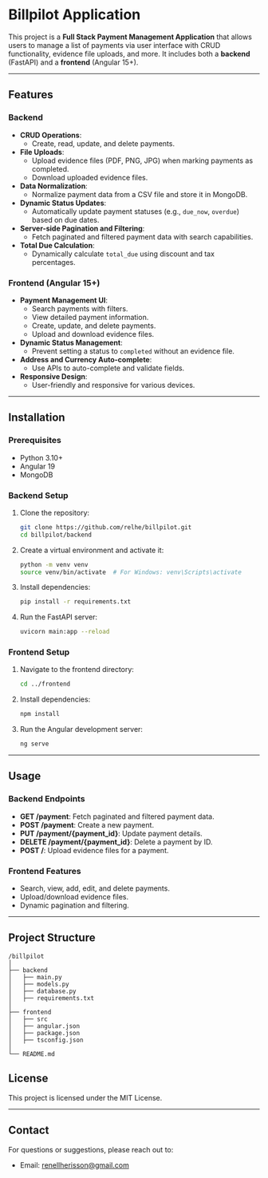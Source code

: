 # Billpilot Application

This project is a **Full Stack Payment Management Application** that allows users to manage a list of payments via user interface with CRUD functionality, evidence file uploads, and more. It includes both a **backend** (FastAPI) and a **frontend** (Angular 15+).

---

## Features

### Backend

- **CRUD Operations**:
  - Create, read, update, and delete payments.
- **File Uploads**:
  - Upload evidence files (PDF, PNG, JPG) when marking payments as completed.
  - Download uploaded evidence files.
- **Data Normalization**:
  - Normalize payment data from a CSV file and store it in MongoDB.
- **Dynamic Status Updates**:
  - Automatically update payment statuses (e.g., `due_now`, `overdue`) based on due dates.
- **Server-side Pagination and Filtering**:
  - Fetch paginated and filtered payment data with search capabilities.
- **Total Due Calculation**:
  - Dynamically calculate `total_due` using discount and tax percentages.

### Frontend (Angular 15+)

- **Payment Management UI**:
  - Search payments with filters.
  - View detailed payment information.
  - Create, update, and delete payments.
  - Upload and download evidence files.
- **Dynamic Status Management**:
  - Prevent setting a status to `completed` without an evidence file.
- **Address and Currency Auto-complete**:
  - Use APIs to auto-complete and validate fields.
- **Responsive Design**:
  - User-friendly and responsive for various devices.

---

## Installation

### Prerequisites

- Python 3.10+
- Angular 19
- MongoDB

### Backend Setup

1. Clone the repository:
   ```bash
   git clone https://github.com/relhe/billpilot.git
   cd billpilot/backend
   ```
2. Create a virtual environment and activate it:
   ```bash
   python -m venv venv
   source venv/bin/activate  # For Windows: venv\Scripts\activate
   ```
3. Install dependencies:
   ```bash
   pip install -r requirements.txt
   ```
4. Run the FastAPI server:
   ```bash
   uvicorn main:app --reload
   ```

### Frontend Setup

1. Navigate to the frontend directory:
   ```bash
   cd ../frontend
   ```
2. Install dependencies:
   ```bash
   npm install
   ```
3. Run the Angular development server:
   ```bash
   ng serve
   ```

---

## Usage

### Backend Endpoints

- **GET /payment**: Fetch paginated and filtered payment data.
- **POST /payment**: Create a new payment.
- **PUT /payment/{payment_id}**: Update payment details.
- **DELETE /payment/{payment_id}**: Delete a payment by ID.
- **POST /**: Upload evidence files for a payment.

### Frontend Features

- Search, view, add, edit, and delete payments.
- Upload/download evidence files.
- Dynamic pagination and filtering.

---

## Project Structure

```
/billpilot
│
├── backend
│   ├── main.py
│   ├── models.py
│   ├── database.py
│   ├── requirements.txt
│
├── frontend
│   ├── src
│   ├── angular.json
│   ├── package.json
│   ├── tsconfig.json
│
└── README.md
```

## License

This project is licensed under the MIT License.

---

## Contact

For questions or suggestions, please reach out to:

- Email: renellherisson@gmail.com
